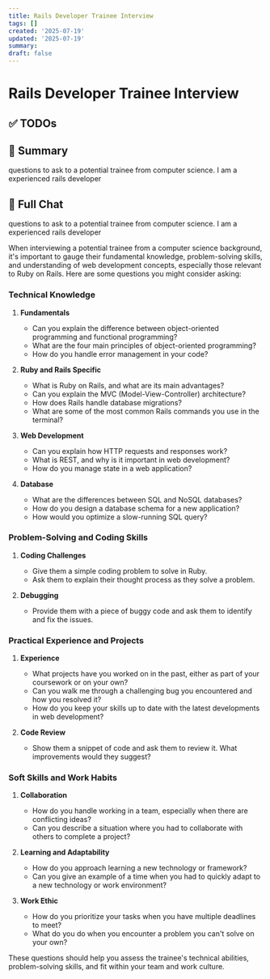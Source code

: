 ```yaml
---
title: Rails Developer Trainee Interview
tags: []
created: '2025-07-19'
updated: '2025-07-19'
summary:
draft: false
---
```


# Rails Developer Trainee Interview

## ✅ TODOs


## 📌 Summary
questions to ask to a potential trainee from computer science. I am a experienced rails developer

## 🧠 Full Chat


questions to ask to a potential trainee from computer science. I am a experienced rails developer



When interviewing a potential trainee from a computer science background, it's important to gauge their fundamental knowledge, problem-solving skills, and understanding of web development concepts, especially those relevant to Ruby on Rails. Here are some questions you might consider asking:

### Technical Knowledge
1. **Fundamentals**
   - Can you explain the difference between object-oriented programming and functional programming?
   - What are the four main principles of object-oriented programming?
   - How do you handle error management in your code?

2. **Ruby and Rails Specific**
   - What is Ruby on Rails, and what are its main advantages?
   - Can you explain the MVC (Model-View-Controller) architecture?
   - How does Rails handle database migrations?
   - What are some of the most common Rails commands you use in the terminal?

3. **Web Development**
   - Can you explain how HTTP requests and responses work?
   - What is REST, and why is it important in web development?
   - How do you manage state in a web application?

4. **Database**
   - What are the differences between SQL and NoSQL databases?
   - How do you design a database schema for a new application?
   - How would you optimize a slow-running SQL query?

### Problem-Solving and Coding Skills
1. **Coding Challenges**
   - Give them a simple coding problem to solve in Ruby.
   - Ask them to explain their thought process as they solve a problem.

2. **Debugging**
   - Provide them with a piece of buggy code and ask them to identify and fix the issues.

### Practical Experience and Projects
1. **Experience**
   - What projects have you worked on in the past, either as part of your coursework or on your own?
   - Can you walk me through a challenging bug you encountered and how you resolved it?
   - How do you keep your skills up to date with the latest developments in web development?

2. **Code Review**
   - Show them a snippet of code and ask them to review it. What improvements would they suggest?

### Soft Skills and Work Habits
1. **Collaboration**
   - How do you handle working in a team, especially when there are conflicting ideas?
   - Can you describe a situation where you had to collaborate with others to complete a project?

2. **Learning and Adaptability**
   - How do you approach learning a new technology or framework?
   - Can you give an example of a time when you had to quickly adapt to a new technology or work environment?

3. **Work Ethic**
   - How do you prioritize your tasks when you have multiple deadlines to meet?
   - What do you do when you encounter a problem you can't solve on your own?

These questions should help you assess the trainee's technical abilities, problem-solving skills, and fit within your team and work culture.